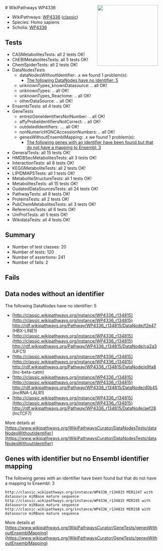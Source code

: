 <img style="float: right; width: 200px" src="https://upload.wikimedia.org/wikipedia/commons/thumb/8/83/Wplogo_with_text_500.png/640px-Wplogo_with_text_500.png" />
# WikiPathways WP4336

* WikiPathways: [WP4336](https://wikipathways.org/pathways/WP4336) ([classic](https://classic.wikipathways.org/instance/WP4336))
* Species: Homo sapiens
* Scholia: [WP4336](https://scholia.toolforge.org/wikipathways/WP4336)
## Tests
* CASMetabolitesTests: all 2 tests OK!
* ChEBIMetabolitesTests: all 5 tests OK!
* ChemSpiderTests: all 2 tests OK!
* DataNodesTests
    * dataNodesWithoutIdentifier: .x we found 1 problem(s):
        * [The following DataNodes have no identifier: 5](#d2d32fa4)
    * unknownTypes_knownDatasource: .. all OK!
    * unknownTypes: .. all OK!
    * unknownTypes_Reactome: .. all OK!
    * otherDataSource: .. all OK!
* EnsemblTests: all 4 tests OK!
* GeneTests
    * entrezGeneIdentifiersNotNumber: .. all OK!
    * affyProbeIdentifiersNotCorrect: .. all OK!
    * outdatedIdentifiers: .... all OK!
    * nonNumericHGNCAccessionNumbers: .. all OK!
    * genesWithoutEnsemblMapping: .x we found 1 problem(s):
        * [The following genes with an identifier have been found but that do not have a mapping to Ensembl: 3](#40286d85)
* GeneralTests: all 15 tests OK!
* HMDBSecMetabolitesTests: all 3 tests OK!
* InteractionTests: all 8 tests OK!
* KEGGMetaboliteTests: all 2 tests OK!
* LIPIDMAPSTests: all 1 tests OK!
* MetaboliteStructureTests: all 1 tests OK!
* MetabolitesTests: all 15 tests OK!
* OudatedDataSourcesTests: all 24 tests OK!
* PathwayTests: all 8 tests OK!
* ProteinsTests: all 2 tests OK!
* PubChemMetabolitesTests: all 3 tests OK!
* ReferencesTests: all 6 tests OK!
* UniProtTests: all 5 tests OK!
* WikidataTests: all 4 tests OK!


## Summary

* Number of test classes: 20
* Number of tests: 120
* Number of assertions: 241
* Number of fails: 2

## Fails

<a name="d2d32fa4" />

## Data nodes without an identifier

The following DataNodes have no identifier: 5

* [http://classic.wikipathways.org/instance/WP4336_r134815](http://classic.wikipathways.org/instance/WP4336_r134815) http://rdf.wikipathways.org/Pathway/WP4336_r134815/DataNode/f2e47 (HBX-LINE1)
* [http://classic.wikipathways.org/instance/WP4336_r134815](http://classic.wikipathways.org/instance/WP4336_r134815) http://rdf.wikipathways.org/Pathway/WP4336_r134815/DataNode/ca2a3 (UFC1)
* [http://classic.wikipathways.org/instance/WP4336_r134815](http://classic.wikipathways.org/instance/WP4336_r134815) http://rdf.wikipathways.org/Pathway/WP4336_r134815/DataNode/e9fa8 (lnc-beta-catm)
* [http://classic.wikipathways.org/instance/WP4336_r134815](http://classic.wikipathways.org/instance/WP4336_r134815) http://rdf.wikipathways.org/Pathway/WP4336_r134815/DataNode/d0b45 (lncRNA-LALR1)
* [http://classic.wikipathways.org/instance/WP4336_r134815](http://classic.wikipathways.org/instance/WP4336_r134815) http://rdf.wikipathways.org/Pathway/WP4336_r134815/DataNode/aef28 (lncTCF7)


More details at [https://www.wikipathways.org/WikiPathwaysCurator/DataNodesTests/dataNodesWithoutIdentifier](https://www.wikipathways.org/WikiPathwaysCurator/DataNodesTests/dataNodesWithoutIdentifier)

<a name="40286d85" />

## Genes with identifier but no Ensembl identifier mapping

The following genes with an identifier have been found but that do not have a mapping to Ensembl: 3
```
http://classic.wikipathways.org/instance/WP4336_r134815 MIR1247 with datasource miRBase mature sequence
http://classic.wikipathways.org/instance/WP4336_r134815 MIR195 with datasource miRBase mature sequence
http://classic.wikipathways.org/instance/WP4336_r134815 MIR15B with datasource miRBase mature sequence
```

More details at [https://www.wikipathways.org/WikiPathwaysCurator/GeneTests/genesWithoutEnsemblMapping](https://www.wikipathways.org/WikiPathwaysCurator/GeneTests/genesWithoutEnsemblMapping)

